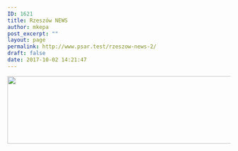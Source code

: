 ```yaml
---
ID: 1621
title: Rzeszów NEWS
author: mkepa
post_excerpt: ""
layout: page
permalink: http://www.psar.test/rzeszow-news-2/
draft: false
date: 2017-10-02 14:21:47
---
```

<a href="http://www.psar.test/wp-content/uploads/2017/08/2017-08-08_09-46-47.jpg"><img class="alignnone size-full wp-image-1536" src="http://www.psar.test/wp-content/uploads/2017/08/rze-news.png" alt="" width="966" height="153" /></a>